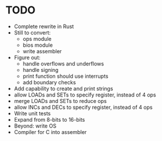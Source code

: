 # TODO
* Complete rewrite in Rust
* Still to convert:
   * ops module 
   * bios module
   * write assembler
* Figure out:
  * handle overflows and underflows
  * handle signing
  * print function should use interrupts
  * add boundary checks
* Add capability to create and print strings
* allow LOADs and SETs to specify register, instead of 4 ops
* merge LOADs and SETs to reduce ops
* allow INCs and DECs to specify register, instead of 4 ops
* Write unit tests
* Expand from 8-bits to 16-bits
* Beyond: write OS
* Compiler for C into assembler
